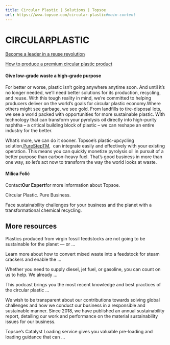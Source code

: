 ```yaml
---
title: Circular Plastic | Solutions | Topsoe
url: https://www.topsoe.com/circular-plastic#main-content
---
```


# CIRCULARPLASTIC

[Become a leader in a reuse revolution](/circular-plastic/innovation)

[How to produce a premium circular plastic product](/our-resources/knowledge/our-products/process-licensing/circular-plastic-pure-logic?hsLang=en)

#### Give low-grade waste a high-grade purpose

For better or worse, plastic isn’t going anywhere anytime soon. And until it’s no longer needed, we’ll need better solutions for its production, recycling, and reuse. With this tough reality in mind, we’re committed to helping producers deliver on the world’s goals for circular plastic economy.Where others might see garbage, we see gold. From landfills to tire-disposal lots, we see a world packed with opportunities for more sustainable plastic. With technology that can transform your pyrolysis oil directly into high-purity naphtha – a critical building block of plastic – we can reshape an entire industry for the better.

What’s more, we can do it sooner. Topsoe’s plastic-upcycling solution,[PureStepTM](/circular-plastic/innovation),  can integrate easily and effectively with your existing operation. This means you can quickly monetize pyrolysis oil in pursuit of a better purpose than carbon-heavy fuel. That’s good business in more than one way, so let’s act now to transform the way the world looks at waste.

#### Milica Folić

Contact**Our Expert**for more information about Topsoe.

Circular Plastic. Pure Business.

Face sustainability challenges for  your business and the planet with  a transformational chemical recycling.

## More resources

Plastics produced from virgin fossil feedstocks are not going to be sustainable for the planet — or ...

Learn more about how to convert mixed waste into a feedstock for steam crackers and enable the ...

Whether you need to supply diesel, jet fuel, or gasoline, you can count on us to help. We already ...

This podcast brings you the most recent knowledge and best practices of the circular plastic ...

We wish to be transparent about our contributions towards solving global challenges and how we conduct our business in a responsible and sustainable manner. Since 2018, we have published an annual sustainability report, detailing our work and performance on the material sustainability issues for our business.

Topsoe’s Catalyst Loading service gives you valuable pre-loading and loading guidance that can ...